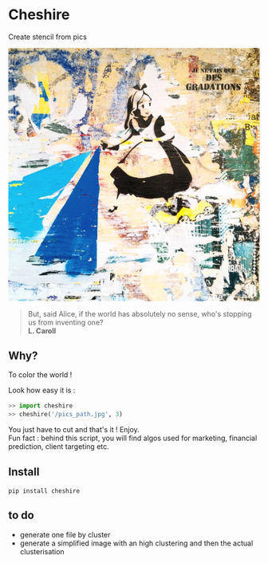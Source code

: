 # Cheshire

Create stencil from pics

<p align="center">
  <a href="#"><img src="./misc/alys.png" /></a>
</p>

> But, said Alice, if the world has absolutely no sense, who's stopping us from inventing one?  
> **L. Caroll**

## Why?
To color the world !  

Look how easy it is :
```python
>> import cheshire
>> cheshire('/pics_path.jpg', 3)
```

You just have to cut and that's it ! Enjoy.  
Fun fact : behind this script, you will find algos used for marketing, financial prediction, client targeting etc.  

## Install

```
pip install cheshire
```

## to do
- generate one file by cluster
- generate a simplified image with an high clustering and then the actual clusterisation
